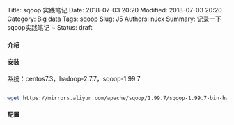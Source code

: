 Title: sqoop 实践笔记
Date: 2018-07-03 20:20
Modified: 2018-07-03 20:20
Category: Big data
Tags: sqoop
Slug: J5
Authors: nJcx
Summary: 记录一下sqoop实践笔记 ~
Status: draft

#### 介绍


#### 安装

系统：centos7.3，hadoop-2.7.7，sqoop-1.99.7

```bash

wget https://mirrors.aliyun.com/apache/sqoop/1.99.7/sqoop-1.99.7-bin-hadoop200.tar.gz

```

#### 配置